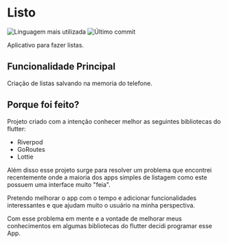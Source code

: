 # Listo

![Linguagem mais utilizada](https://img.shields.io/github/languages/top/:Kzrtt/:prj_list_app)
![Último commit](https://img.shields.io/github/last-commit/:Kzrtt/:prj_list_app)

Aplicativo para fazer listas.

## Funcionalidade Principal

Criação de listas salvando na memoria do telefone.

## Porque foi feito?

Projeto criado com a intenção conhecer melhor as seguintes bibliotecas do flutter:
- Riverpod
- GoRoutes
- Lottie

Além disso esse projeto surge para resolver um problema que encontrei recentemente
onde a maioria dos apps simples de listagem como este possuem uma interface muito
"feia".

Pretendo melhorar o app com o tempo e adicionar funcionalidades interessantes e que 
ajudam muito o usuário na minha perspectiva.

Com esse problema em mente e a vontade de melhorar meus conhecimentos em algumas
bibliotecas do flutter decidi programar esse App.
